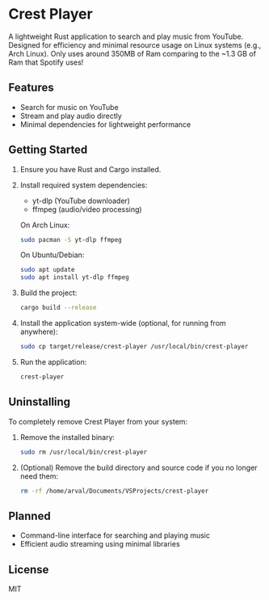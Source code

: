 # Crest Player

A lightweight Rust application to search and play music from YouTube. Designed for efficiency and minimal resource usage on Linux systems (e.g., Arch Linux).
Only uses around 350MB of Ram comparing to the ~1.3 GB of Ram that Spotify uses!

## Features
- Search for music on YouTube
- Stream and play audio directly
- Minimal dependencies for lightweight performance

## Getting Started
1. Ensure you have Rust and Cargo installed.
2. Install required system dependencies:
   - yt-dlp (YouTube downloader)
   - ffmpeg (audio/video processing)

   On Arch Linux:
   ```sh
   sudo pacman -S yt-dlp ffmpeg
   ```
   On Ubuntu/Debian:
   ```sh
   sudo apt update
   sudo apt install yt-dlp ffmpeg
   ```

3. Build the project:
   ```sh
   cargo build --release
   ```
4. Install the application system-wide (optional, for running from anywhere):
   ```sh
   sudo cp target/release/crest-player /usr/local/bin/crest-player
   ```

5. Run the application:
   ```sh
   crest-player
   ```

## Uninstalling

To completely remove Crest Player from your system:

1. Remove the installed binary:
   ```sh
   sudo rm /usr/local/bin/crest-player
   ```
2. (Optional) Remove the build directory and source code if you no longer need them:
   ```sh
   rm -rf /home/arval/Documents/VSProjects/crest-player
   ```

## Planned
- Command-line interface for searching and playing music
- Efficient audio streaming using minimal libraries

## License
MIT
